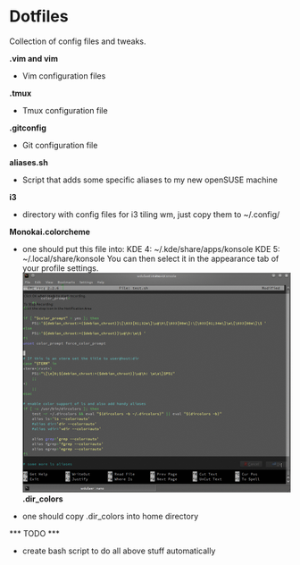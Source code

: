 Dotfiles
======================================

Collection of config files and tweaks.


**.vim and vim**

- Vim configuration files


**.tmux**

- Tmux configuration file

**.gitconfig**

- Git configuration file

**aliases.sh**

- Script that adds some specific aliases to my new openSUSE machine

**i3**

- directory with config files for i3 tiling wm, just copy them to ~/.config/

**Monokai.colorcheme**

- one should put this file into:
  KDE 4: ~/.kde/share/apps/konsole
  KDE 5: ~/.local/share/konsole
  You can then select it in the appearance tab of your profile settings.
  ![](https://github.com/Evalle/dotfiles/blob/master/tmp/konsole_anim.gif)
**.dir_colors**

- one should copy .dir_colors into home directory

*** TODO ***

- create bash script to do all above stuff automatically

